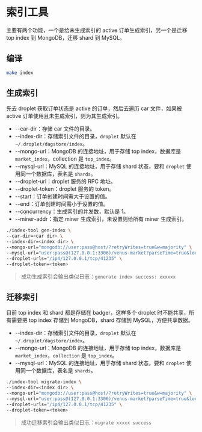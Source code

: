 # 索引工具

主要有两个功能，一个是给未生成索引的 active 订单生成索引，另一个是迁移 top index 到 MongoDB，迁移 shard 到 MySQL。

## 编译

```bash
make index
```

## 生成索引

先去 droplet 获取订单状态是 active 的订单，然后去遍历 car 文件，如果被 active 订单使用且未生成索引，则为其生成索引。

* --car-dir：存储 car 文件的目录。
* --index-dir：存储索引文件的目录，`droplet` 默认在 `~/.droplet/dagstore/index`。
* --mongo-url：MongoDB 的连接地址，用于存储 top index，数据库是 `market_index`，collection 是 `top_index`。
* --mysql-url：MySQL 的连接地址，用于存储 shard 状态，要和 `droplet` 使用同一个数据库，表名是 `shards`。
* --droplet-url：droplet 服务的 RPC 地址。
* --droplet-token：droplet 服务的 token。
* --start：订单创建时间需大于设置的值。
* --end：订单创建时间需小于设置的值。
* --concurrency：生成索引的并发数，默认是 1。
* --miner-addr：指定 miner 生成索引，未设置则给所有 miner 生成索引。

```bash
./index-tool gen-index \
--car-dir=<car dir> \
--index-dir=<index dir> \
--mongo-url="mongodb://user:pass@host/?retryWrites=true&w=majority" \
--mysql-url="user:pass@(127.0.0.1:3306)/venus-market?parseTime=true&loc=Local" \
--droplet-urls="/ip4/127.0.0.1/tcp/41235" \
--droplet-token=<token>
```

> 成功生成索引会输出类似日志：`generate index success: xxxxxx`

## 迁移索引

目前 top index 和 shard 都是存储在 badger，这样多个 droplet 时不能共享，所有需要把 top index 存储到 MongoDB，shard 存储到 MySQL，方便共享数据。

* --index-dir：存储索引文件的目录，`droplet` 默认在 `~/.droplet/dagstore/index`。
* --mongo-url：MongoDB 的连接地址，用于存储 top index，数据库是 `market_index`，`collection` 是 `top_index`。
* --mysql-url：MySQL 的连接地址，用于存储 shard 状态，要和 `droplet` 使用同一个数据库，表名是 `shards`。

```bash
./index-tool migrate-index \
--index-dir=<index dir> \
--mongo-url="mongodb://user:pass@host/?retryWrites=true&w=majority" \
--mysql-url="user:pass@(127.0.0.1:3306)/venus-market?parseTime=true&loc=Local" \
--droplet-urls="/ip4/127.0.0.1/tcp/41235" \
--droplet-token=<token>
```

> 成功迁移索引会输出类似日志：`migrate xxxxx success`

